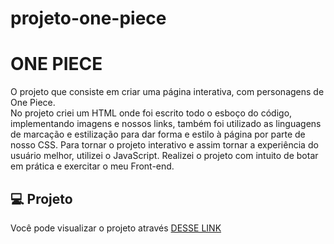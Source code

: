 # projeto-one-piece
# ONE PIECE
O projeto que consiste em criar uma página interativa, com personagens de One Piece.  
No projeto criei um HTML onde foi escrito todo o esboço do código, implementando imagens e nossos links, também foi utilizado as linguagens de marcação e estilização para dar forma e estilo à página por parte de nosso CSS. Para tornar o projeto interativo e assim tornar a experiência do usuário melhor, utilizei o JavaScript.
Realizei o projeto com intuito de botar em prática e exercitar o meu Front-end.

## 💻 Projeto

Você pode visualizar o projeto através [DESSE LINK](https://joaovferrari.github.io/projeto-one-piece/)
